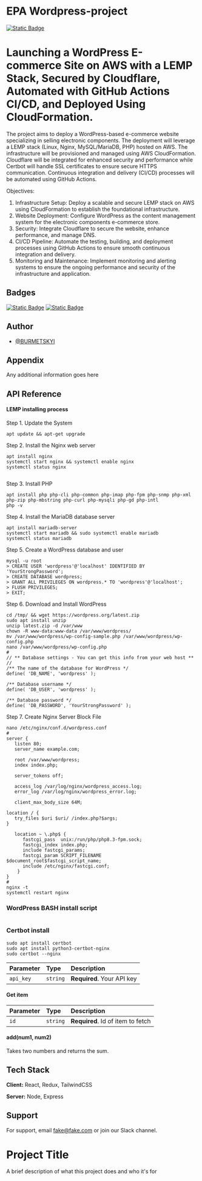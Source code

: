 # EPA Wordpress-project
[![Static Badge](https://img.shields.io/badge/click_it-moncorp.uk-blue?style=flat-square)](https://www.moncorp.uk/)


# Launching a WordPress E-commerce Site on AWS with a LEMP Stack, Secured by Cloudflare, Automated with GitHub Actions CI/CD, and Deployed Using CloudFormation.


The project aims to deploy a WordPress-based e-commerce website specializing in selling electronic components. The deployment will leverage a LEMP stack (Linux, Nginx, MySQL/MariaDB, PHP) hosted on AWS. The infrastructure will be provisioned and managed using AWS CloudFormation. Cloudflare will be integrated for enhanced security and performance while Certbot will handle SSL certificates to ensure secure HTTPS communication. Continuous integration and delivery (CI/CD) processes will be automated using GitHub Actions.

Objectives:
1. Infrastructure Setup: Deploy a scalable and secure LEMP stack on AWS using CloudFormation to establish the foundational infrastructure.
2. Website Deployment: Configure WordPress as the content management system for the electronic components e-commerce store.
3. Security: Integrate Cloudflare to secure the website, enhance performance, and manage DNS.
4. CI/CD Pipeline: Automate the testing, building, and deployment processes using GitHub Actions to ensure smooth continuous integration and delivery.
5. Monitoring and Maintenance: Implement monitoring and alerting systems to ensure the ongoing performance and security of the infrastructure and application.




## Badges

[![Static Badge](https://img.shields.io/badge/Apprenticeship_provider-UA_92-green?style=flat-square)](https://ua92.ac.uk/)
[![Static Badge](https://img.shields.io/badge/Employer_company-THG-blue?style=flat-square)](https://www.thg.com/)



## Author

- [@BURMETSKYI](https://github.com/BURMETSKYI)


## Appendix

Any additional information goes here


## API Reference

#### LEMP installing process
Step 1. Update the System
```
apt update && apt-get upgrade
```
Step 2. Install the Nginx web server
```
apt install nginx
systemctl start nginx && systemctl enable nginx
systemctl status nginx
  
```
Step 3. Install PHP
```
apt install php php-cli php-common php-imap php-fpm php-snmp php-xml php-zip php-mbstring php-curl php-mysqli php-gd php-intl
php -v
```
Step 4. Install the MariaDB database server
```
apt install mariadb-server
systemctl start mariadb && sudo systemctl enable mariadb
systemctl status mariadb
```
Step 5. Create a WordPress database and user
```
mysql -u root
> CREATE USER 'wordpress'@'localhost' IDENTIFIED BY 'YourStrongPassword';
> CREATE DATABASE wordpress;
> GRANT ALL PRIVILEGES ON wordpress.* TO 'wordpress'@'localhost';
> FLUSH PRIVILEGES;
> EXIT;
```
Step 6. Download and Install WordPress
```
cd /tmp/ && wget https://wordpress.org/latest.zip
sudo apt install unzip
unzip latest.zip -d /var/www
chown -R www-data:www-data /var/www/wordpress/
mv /var/www/wordpress/wp-config-sample.php /var/www/wordpress/wp-config.php
nano /var/www/wordpress/wp-config.php
#
// ** Database settings - You can get this info from your web host ** //
/** The name of the database for WordPress */
define( 'DB_NAME', 'wordpress' );

/** Database username */
define( 'DB_USER', 'wordpress' );

/** Database password */
define( 'DB_PASSWORD', 'YourStrongPassword' );
```
Step 7. Create Nginx Server Block File
```
nano /etc/nginx/conf.d/wordpress.conf
#
server {
   listen 80;
   server_name example.com;

   root /var/www/wordpress;
   index index.php;

   server_tokens off;

   access_log /var/log/nginx/wordpress_access.log;
   error_log /var/log/nginx/wordpress_error.log;

   client_max_body_size 64M;

location / {
   try_files $uri $uri/ /index.php?$args;
}

   location ~ \.php$ {
      fastcgi_pass  unix:/run/php/php8.3-fpm.sock;
      fastcgi_index index.php;
      include fastcgi_params;
      fastcgi_param SCRIPT_FILENAME $document_root$fastcgi_script_name;
      include /etc/nginx/fastcgi.conf;
    }
}
#
nginx -t
systemctl restart nginx
```

### WordPress BASH install script
```

```

### Certbot install
```
sudo apt install certbot
sudo apt install python3-certbot-nginx
sudo certbot --nginx
```


| Parameter | Type     | Description                |
| :-------- | :------- | :------------------------- |
| `api_key` | `string` | **Required**. Your API key |

#### Get item



| Parameter | Type     | Description                       |
| :-------- | :------- | :-------------------------------- |
| `id`      | `string` | **Required**. Id of item to fetch |

#### add(num1, num2)

Takes two numbers and returns the sum.


## Tech Stack

**Client:** React, Redux, TailwindCSS

**Server:** Node, Express


## Support

For support, email fake@fake.com or join our Slack channel.


# Project Title

A brief description of what this project does and who it's for



